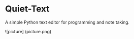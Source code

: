# Quiet-Text
A simple Python text editor for programming and note taking. 

![picture] (picture.png)
